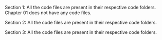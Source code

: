 Section 1: All the code files are present in their respective code folders. Chapter 01 does not have any code files.

Section 2: All the code files are present in their respective code folders. 

Section 3: All the code files are present in their respective code folders.
